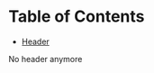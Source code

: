   <!-- mdtocstart -->  

# Table of Contents

- [Header](#header)

 <!-- mdtocend -->  



No header anymore
